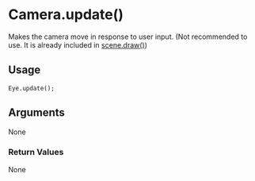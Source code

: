 # Camera.update()

Makes the camera move in response to user input. (Not recommended to use. It is already included in [scene.draw()](/lib/3d/scene/draw))

## Usage

```
Eye.update();
```

## Arguments

None

### Return Values

None